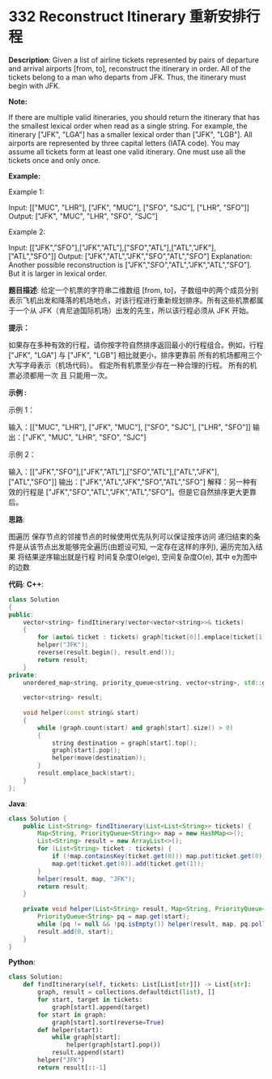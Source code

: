 # 332 Reconstruct Itinerary 重新安排行程

__Description__:
Given a list of airline tickets represented by pairs of departure and arrival airports [from, to], reconstruct the itinerary in order. All of the tickets belong to a man who departs from JFK. Thus, the itinerary must begin with JFK.

__Note:__

If there are multiple valid itineraries, you should return the itinerary that has the smallest lexical order when read as a single string. For example, the itinerary ["JFK", "LGA"] has a smaller lexical order than ["JFK", "LGB"].
All airports are represented by three capital letters (IATA code).
You may assume all tickets form at least one valid itinerary.
One must use all the tickets once and only once.

__Example:__

Example 1:

Input: [["MUC", "LHR"], ["JFK", "MUC"], ["SFO", "SJC"], ["LHR", "SFO"]]
Output: ["JFK", "MUC", "LHR", "SFO", "SJC"]

Example 2:

Input: [["JFK","SFO"],["JFK","ATL"],["SFO","ATL"],["ATL","JFK"],["ATL","SFO"]]
Output: ["JFK","ATL","JFK","SFO","ATL","SFO"]
Explanation: Another possible reconstruction is ["JFK","SFO","ATL","JFK","ATL","SFO"].
             But it is larger in lexical order.

__题目描述__:
给定一个机票的字符串二维数组 [from, to]，子数组中的两个成员分别表示飞机出发和降落的机场地点，对该行程进行重新规划排序。所有这些机票都属于一个从 JFK（肯尼迪国际机场）出发的先生，所以该行程必须从 JFK 开始。

__提示：__

如果存在多种有效的行程，请你按字符自然排序返回最小的行程组合。例如，行程 ["JFK", "LGA"] 与 ["JFK", "LGB"] 相比就更小，排序更靠前
所有的机场都用三个大写字母表示（机场代码）。
假定所有机票至少存在一种合理的行程。
所有的机票必须都用一次 且 只能用一次。

__示例 :__

示例 1：

输入：[["MUC", "LHR"], ["JFK", "MUC"], ["SFO", "SJC"], ["LHR", "SFO"]]
输出：["JFK", "MUC", "LHR", "SFO", "SJC"]

示例 2：

输入：[["JFK","SFO"],["JFK","ATL"],["SFO","ATL"],["ATL","JFK"],["ATL","SFO"]]
输出：["JFK","ATL","JFK","SFO","ATL","SFO"]
解释：另一种有效的行程是 ["JFK","SFO","ATL","JFK","ATL","SFO"]。但是它自然排序更大更靠后。

__思路__:

图遍历
保存节点的邻接节点的时候使用优先队列可以保证按序访问
递归结束的条件是从该节点出发能够完全遍历(由题设可知, 一定存在这样的序列), 遍历完加入结果
将结果逆序输出就是行程
时间复杂度O(elge), 空间复杂度O(e), 其中 e为图中的边数

__代码__:
__C++__:

```C++
class Solution 
{
public:
    vector<string> findItinerary(vector<vector<string>>& tickets) 
    {
        for (auto& ticket : tickets) graph[ticket[0]].emplace(ticket[1]);
        helper("JFK");
        reverse(result.begin(), result.end());
        return result;
    }
private:
    unordered_map<string, priority_queue<string, vector<string>, std::greater<string>>> graph;
    
    vector<string> result;
    
    void helper(const string& start) 
    {
        while (graph.count(start) and graph[start].size() > 0) 
        {
            string destination = graph[start].top();
            graph[start].pop();
            helper(move(destination));
        }
        result.emplace_back(start);
    }
};
```

__Java__:

```Java
class Solution {
    public List<String> findItinerary(List<List<String>> tickets) {
        Map<String, PriorityQueue<String>> map = new HashMap<>();
        List<String> result = new ArrayList<>();
        for (List<String> ticket : tickets) {
            if (!map.containsKey(ticket.get(0))) map.put(ticket.get(0), new PriorityQueue<String>());
            map.get(ticket.get(0)).add(ticket.get(1));
        }
        helper(result, map, "JFK");
        return result;
    }
    
    private void helper(List<String> result, Map<String, PriorityQueue<String>> map, String start) {
        PriorityQueue<String> pq = map.get(start);
        while (pq != null && !pq.isEmpty()) helper(result, map, pq.poll());
        result.add(0, start);
    }
}
```

__Python__:

```Python
class Solution:
    def findItinerary(self, tickets: List[List[str]]) -> List[str]:
        graph, result = collections.defaultdict(list), []
        for start, target in tickets:
            graph[start].append(target)
        for start in graph:
            graph[start].sort(reverse=True)
        def helper(start):
            while graph[start]:
                helper(graph[start].pop())
            result.append(start)
        helper("JFK")
        return result[::-1]
```
